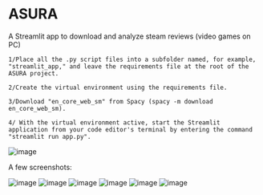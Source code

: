 # ASURA
A Streamlit app to download and analyze steam reviews (video games on PC)

    1/Place all the .py script files into a subfolder named, for example, "streamlit_app," and leave the requirements file at the root of the ASURA project.

    2/Create the virtual environment using the requirements file.

    3/Download "en_core_web_sm" from Spacy (spacy -m download en_core_web_sm).

    4/ With the virtual environment active, start the Streamlit application from your code editor's terminal by entering the command "streamlit run app.py".

![image](https://github.com/ChrysGrosso/ASURA/assets/114347666/6270edd1-bf79-4a35-b065-e36fb7cc1e73)

A few screenshots: 

![image](https://github.com/ChrysGrosso/ASURA/assets/114347666/a293740a-e4cc-446b-bf51-ac5f779ae778)
![image](https://github.com/ChrysGrosso/ASURA/assets/114347666/d560f653-d8cd-413d-b179-7879deb369f6)
![image](https://github.com/ChrysGrosso/ASURA/assets/114347666/c044e82a-74ba-4fe6-8874-e31ad3f9de82)
![image](https://github.com/ChrysGrosso/ASURA/assets/114347666/f7a18c82-94ab-4e34-9080-ab06eba74018)
![image](https://github.com/ChrysGrosso/ASURA/assets/114347666/db035f7a-c10e-42f5-86f0-470f570b5012)
![image](https://github.com/ChrysGrosso/ASURA/assets/114347666/6033782c-215d-48e3-bad2-9c3b9d4f567a)

















